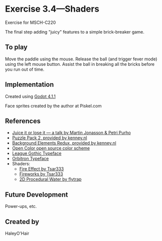 # Exercise 3.4—Shaders

Exercise for MSCH-C220

The final step adding "juicy" features to a simple brick-breaker game.

## To play

Move the paddle using the mouse. Release the ball (and trigger fever mode) using the left mouse button. Assist the ball in breaking all the bricks before you run out of time.

## Implementation

Created using [Godot 4.1.1](https://godotengine.org/download)

Face sprites created by the author at Piskel.com

## References
 * [Juice it or lose it — a talk by Martin Jonasson & Petri Purho](https://www.youtube.com/watch?v=Fy0aCDmgnxg)
 * [Puzzle Pack 2, provided by kenney.nl](https://kenney.nl/assets/puzzle-pack-2)
 * [Background Elements Redux, provided by kenney.nl](https://kenney.nl/assets/background-elements-redux)
 * [Open Color open source color scheme](https://yeun.github.io/open-color/)
 * [League Gothic Typeface](https://www.theleagueofmoveabletype.com/league-gothic)
 * [Orbitron Typeface](https://www.theleagueofmoveabletype.com/orbitron)
 * Shaders:
	 * [Fire Effect by Tsar333](https://godotshaders.com/shader/fire-effect/)
	 * [Fireworks by Tsar333](https://godotshaders.com/shader/fireworks/)
	 * [2D Procedural Water by flytrap](https://godotshaders.com/shader/perlin-procedural-water/)

## Future Development

Power-ups, etc.

## Created by 

HaleyO'Hair
